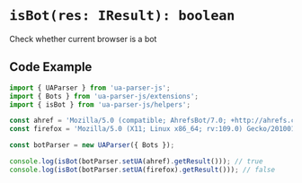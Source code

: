 # `isBot(res: IResult): boolean`

Check whether current browser is a bot

## Code Example

```js
import { UAParser } from 'ua-parser-js';
import { Bots } from 'ua-parser-js/extensions';
import { isBot } from 'ua-parser-js/helpers';

const ahref = 'Mozilla/5.0 (compatible; AhrefsBot/7.0; +http://ahrefs.com/robot/)';
const firefox = 'Mozilla/5.0 (X11; Linux x86_64; rv:109.0) Gecko/20100101 Firefox/111.0';

const botParser = new UAParser({ Bots });

console.log(isBot(botParser.setUA(ahref).getResult())); // true
console.log(isBot(botParser.setUA(firefox).getResult())); // false
```